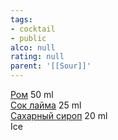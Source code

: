 ```yaml
---
tags:
- cocktail
- public
alco: null
rating: null
parent: '[[Sour]]'
---
```


[Ром](%D0%A0%D0%BE%D0%BC.md) 50 ml  
[Сок лайма](%D0%A1%D0%BE%D0%BA%20%D0%BB%D0%B0%D0%B9%D0%BC%D0%B0.md) 25 ml  
[Сахарный сироп](%D0%A1%D0%B0%D1%85%D0%B0%D1%80%D0%BD%D1%8B%D0%B9%20%D1%81%D0%B8%D1%80%D0%BE%D0%BF.md) 20 ml  
Ice
